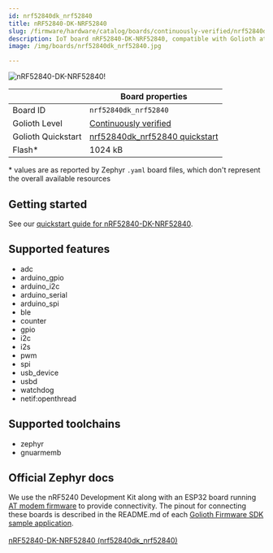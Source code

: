 ```yaml
---
id: nrf52840dk_nrf52840
title: nRF52840-DK-NRF52840
slug: /firmware/hardware/catalog/boards/continuously-verified/nrf52840dk_nrf52840
description: IoT board nRF52840-DK-NRF52840, compatible with Golioth at continuously-verified level.
image: /img/boards/nrf52840dk_nrf52840.jpg

---
```


[//]: # (This is an auto-generated file, do not edit! Changes to it will be lost upon re-generation)

![nRF52840-DK-NRF52840!](/img/boards/nrf52840dk_nrf52840.jpg "nRF52840-DK-NRF52840")

|                | Board properties     |
| -------------  | -------------------- |
| Board ID       | `nrf52840dk_nrf52840` |
| Golioth Level  | [Continuously verified](/firmware/hardware#continuously-verified-boards) |
| Golioth Quickstart | [nrf52840dk_nrf52840 quickstart](/getting-started/device-examples/compile-example-code/zephyr/) || RAM*           | 256 kB |
| Flash*         | 1024 kB |

\* values are as reported by Zephyr `.yaml` board files, which don't represent the overall available resources

## Getting started

See our [quickstart guide for nRF52840-DK-NRF52840](/getting-started/device-examples/compile-example-code/zephyr/).


## Supported features

* adc
* arduino_gpio
* arduino_i2c
* arduino_serial
* arduino_spi
* ble
* counter
* gpio
* i2c
* i2s
* pwm
* spi
* usb_device
* usbd
* watchdog
* netif:openthread

## Supported toolchains

* zephyr
* gnuarmemb

## Official Zephyr docs

We use the nRF5240 Development Kit along with an ESP32 board running [AT modem firmware](https://www.espressif.com/en/support/download/at) to provide connectivity. The pinout for connecting these boards is described in the README.md of each [Golioth Firmware SDK sample application](https://github.com/golioth/golioth-firmware-sdk/tree/main/examples/zephyr).<br /><br />[nRF52840-DK-NRF52840 (nrf52840dk_nrf52840)](https://docs.zephyrproject.org/3.6.0/boards/arm/nrf52840dk_nrf52840/doc/index.html)
